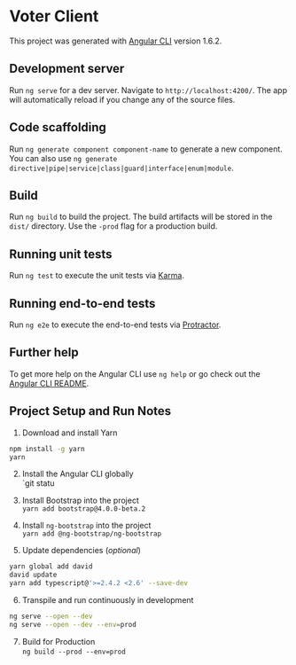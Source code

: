 # Voter Client

This project was generated with [Angular CLI](https://github.com/angular/angular-cli) version 1.6.2.

## Development server

Run `ng serve` for a dev server. Navigate to `http://localhost:4200/`. The app will automatically reload if you change any of the source files.

## Code scaffolding

Run `ng generate component component-name` to generate a new component. You can also use `ng generate directive|pipe|service|class|guard|interface|enum|module`.

## Build

Run `ng build` to build the project. The build artifacts will be stored in the `dist/` directory. Use the `-prod` flag for a production build.

## Running unit tests

Run `ng test` to execute the unit tests via [Karma](https://karma-runner.github.io).

## Running end-to-end tests

Run `ng e2e` to execute the end-to-end tests via [Protractor](http://www.protractortest.org/).

## Further help

To get more help on the Angular CLI use `ng help` or go check out the [Angular CLI README](https://github.com/angular/angular-cli/blob/master/README.md).

 ## Project Setup and Run Notes
 
 1. Download and install Yarn<br>
```bash
npm install -g yarn
yarn
```
 
 2. Install the Angular CLI globally<br>
   `git statu
 
 3. Install Bootstrap into the project<br>
 `yarn add bootstrap@4.0.0-beta.2`
 
 4. Install `ng-bootstrap` into the project<br>
   `yarn add @ng-bootstrap/ng-bootstrap`
 
 5. Update dependencies (_optional_)
 
 ```bash
 yarn global add david
 david update
 yarn add typescript@'>=2.4.2 <2.6' --save-dev
 ```
 
 6. Transpile and run continuously in development
 
 ```bash
 ng serve --open --dev
 ng serve --open --dev --env=prod
 ```
 
 7. Build for Production<br>
   `ng build --prod --env=prod`
